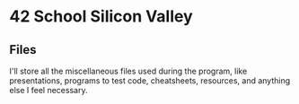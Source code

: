 # 42 School Silicon Valley

## Files

I'll store all the miscellaneous files used during the program, like
presentations, programs to test code, cheatsheets, resources, and anything
else I feel necessary.
